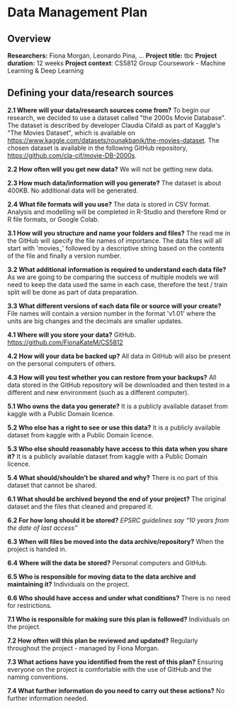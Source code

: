 # Data Management Plan

## Overview

**Researchers:** Fiona Morgan, Leonardo Pina, ...
**Project title:** tbc
**Project duration:** 12 weeks
**Project context**: CS5812 Group Coursework - Machine Learning & Deep Learning

## Defining your data/research sources

**2.1 Where will your data/research sources come from?**
To begin our research, we decided to use a dataset called "the 2000s Movie Database". The dataset is described by developer Claudia Cifaldi as part of Kaggle's "The Movies Dataset", which is available on https://www.kaggle.com/datasets/rounakbanik/the-movies-dataset. The chosen dataset is available in the following GitHub repository, https://github.com/cla-cif/movie-DB-2000s.

**2.2 How often will you get new data?**
We will not be getting new data.

**2.3 How much data/information will you generate?**
The dataset is about 400KB. No additional data will be generated.

**2.4 What file formats will you use?**
The data is stored in CSV format. Analysis and modelling will be completed in R-Studio and therefore Rmd or R file formats, or Google Colab. 

**3.1 How will you structure and name your folders and files?**
The read me in the GitHub will specify the file names of importance. The data files will all start with 'movies_' followed by a descriptive string based on the contents of the file and finally a version number.

**3.2 What additional information is required to understand each data file?**
As we are going to be comparing the success of multiple models we will need to keep the data used the same in each case, therefore the test / train split will be done as part of data preparation. 

**3.3 What different versions of each data file or source will your create?**
File names will contain a version number in the format 'v1.01' where the units are big changes and the decimals are smaller updates. 

**4.1  Where will you store your data?**
GitHub. https://github.com/FionaKateM/CS5812

**4.2 How will your data be backed up?**
All data in GitHub will also be present on the personal computers of others. 

**4.3 How will you test whether you can restore from your backups?**
All data stored in the GitHub repository will be downloaded and then tested in a different and new environment (such as a different computer).

**5.1 Who owns the data you generate?**
It is a publicly available dataset from kaggle with a Public Domain licence. 

**5.2 Who else has a right to see or use this data?**
It is a publicly available dataset from kaggle with a Public Domain licence. 

**5.3 Who else should reasonably have access to this data when you share it?**
It is a publicly available dataset from kaggle with a Public Domain licence. 

**5.4 What should/shouldn’t be shared and why?**
There is no part of this dataset that cannot be shared.

**6.1 What should be archived beyond the end of your project?**
The original dataset and the files that cleaned and prepared it. 

**6.2 For how long should it be stored?**
*EPSRC guidelines say “10 years from the date of last access”*

**6.3 When will files be moved into the data archive/repository?**
When the project is handed in. 

**6.4 Where will the data be stored?**
Personal computers and GitHub.

**6.5 Who is responsible for moving data to the data archive and maintaining it?**
Individuals on the project.

**6.6 Who should have access and under what conditions?**
There is no need for restrictions. 

**7.1 Who is responsible for making sure this plan is followed?**
Individuals on the project.

**7.2 How often will this plan be reviewed and updated?**
Regularly throughout the project - managed by Fiona Morgan. 

**7.3 What actions have you identified from the rest of this plan?**
Ensuring everyone on the project is comfortable with the use of GitHub and the naming conventions.

**7.4 What further information do you need to carry out these actions?**
No further information needed.
